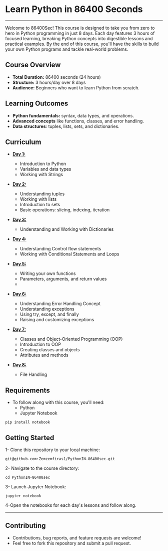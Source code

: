 # Learn Python in 86400 Seconds
---
Welcome to 86400Sec! This course is designed to take you from zero to hero in Python programming in just 8 days. Each day features 3 hours of focused learning, breaking Python concepts into digestible lessons and practical examples. By the end of this course, you'll have the skills to build your own Python programs and tackle real-world problems.

## Course Overview
  - **Total Duration:** 86400 seconds (24 hours)
  - **Structure:** 3 hours/day over 8 days
  - **Audience:** Beginners who want to learn Python from scratch.

## Learning Outcomes
  - **Python fundamentals:** syntax, data types, and operations.
  - **Advanced concepts** like functions, classes, and error handling.
  - **Data structures**: tuples, lists, sets, and dictionaries.

## Curriculum
  - [**Day 1:**](./python1.md)
    - Introduction to Python
    - Variables and data types
    - Working with Strings 
    
  - [**Day 2:**](./python2.md)
    - Understanding tuples 
    - Working with lists 
    - Introduction to sets
    - Basic operations: slicing, indexing, iteration

  - [**Day 3:**](./python3.md)
    - Understanding and Working with Dictionaries

  - [**Day 4:**](./python4.md)
    -  Understanding Control flow statements
    - Working with Conditional Statements and Loops

  - [**Day 5:**](./python5.md)
    - Writing your own functions
    - Parameters, arguments, and return values
    - 
  - [**Day 6:**](./python6.md)
    - Understanding Error Handling Concept
    - Understanding exceptions
    - Using try, except, and finally
    - Raising and customizing exceptions

  - [**Day 7:**](./python7.md)
    - Classes and Object-Oriented Programming (OOP)
    - Introduction to OOP
    - Creating classes and objects 
    - Attributes and methods

  - [**Day 8:**](./python8.md)
    - File Handling

## Requirements
  - To follow along with this course, you'll need:
    - Python 
    - Jupyter Notebook 
```
pip install notebook  
```
## Getting Started
  1- Clone this repository to your local machine:

```
git@github.com:Zemzemfiras1/PythonIN-86400sec.git
```
  2- Navigate to the course directory:
    
```
cd PythonIN-86400sec
```
  3- Launch Jupyter Notebook:
    
```
jupyter notebook
```
  
4-Open the notebooks for each day's lessons and follow along.

---
## Contributing
  - Contributions, bug reports, and feature requests are welcome!
  - Feel free to fork this repository and submit a pull request.
